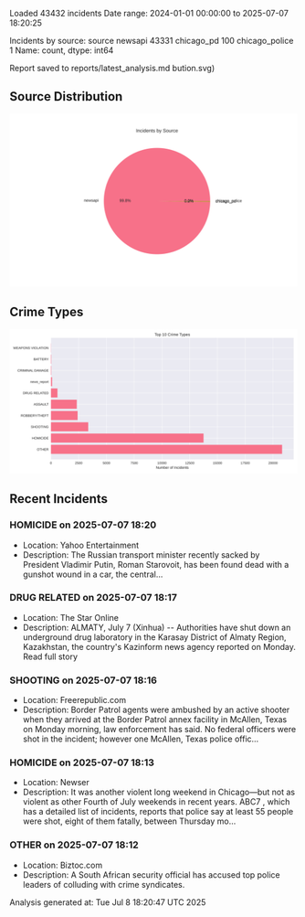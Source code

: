 
Loaded 43432 incidents
Date range: 2024-01-01 00:00:00 to 2025-07-07 18:20:25

Incidents by source:
source
newsapi           43331
chicago_pd          100
chicago_police        1
Name: count, dtype: int64

Report saved to reports/latest_analysis.md
bution.svg)

## Source Distribution
![Source Distribution](images/source_distribution.svg)

## Crime Types
![Crime Types](images/crime_types.svg)

## Recent Incidents

### HOMICIDE on 2025-07-07 18:20
- Location: Yahoo Entertainment
- Description: The Russian transport minister recently sacked by President Vladimir Putin, Roman Starovoit, has been found dead with a gunshot wound in a car, the central...


### DRUG RELATED on 2025-07-07 18:17
- Location: The Star Online
- Description: ALMATY, July 7 (Xinhua) -- Authorities have shut down an underground drug laboratory in the Karasay District of Almaty Region, Kazakhstan, the country's Kazinform news agency reported on Monday. Read full story


### SHOOTING on 2025-07-07 18:16
- Location: Freerepublic.com
- Description: Border Patrol agents were ambushed by an active shooter when they arrived at the Border Patrol annex facility in McAllen, Texas on Monday morning, law enforcement has said. No federal officers were shot in the incident; however one McAllen, Texas police offic…


### HOMICIDE on 2025-07-07 18:13
- Location: Newser
- Description: It was another violent long weekend in Chicago—but not as violent as other Fourth of July weekends in recent years. ABC7 , which has a detailed list of incidents, reports that police say at least 55 people were shot, eight of them fatally, between Thursday mo…


### OTHER on 2025-07-07 18:12
- Location: Biztoc.com
- Description: A South African security official has accused top police leaders of colluding with crime syndicates.

Analysis generated at: Tue Jul  8 18:20:47 UTC 2025
